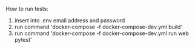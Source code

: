 How to run tests:

1. insert into .env email address and password
2. run command 'docker-compose -f docker-compose-dev.yml build'
3. run command 'docker-compose -f docker-compose-dev.yml run web pytest'